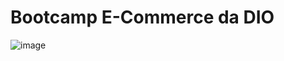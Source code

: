 # Bootcamp E-Commerce da DIO

![image](https://user-images.githubusercontent.com/112970416/220744470-4f13f25f-850b-48b0-a04f-6b4b6f600aa8.png)
